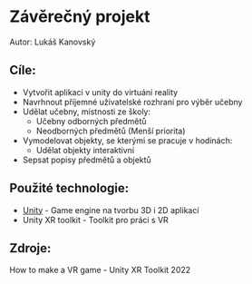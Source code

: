 # Závěrečný projekt
Autor: Lukáš Kanovský

## Cíle:
- Vytvořit aplikaci v unity do virtuání reality
- Navrhnout příjemné uživatelské rozhraní pro výběr učebny
- Udělat učebny, místnosti ze školy:
    - Učebny odborných předmětů
    - Neodborných předmětů (Menší priorita)
- Vymodelovat objekty, se kterými se pracuje v hodinách:
    - Udělat objekty interaktivní
- Sepsat popisy předmětů a objektů

## Použité technologie:
- [Unity] - Game engine na tvorbu 3D i 2D aplikací
- Unity XR toolkit - Toolkit pro práci s VR

## Zdroje:
How to make a VR game - Unity XR Toolkit 2022


[Unity]:https://unity.com/
[How to make a VR game - Unity XR Toolkit 2022]:https://www.youtube.com/playlist?list=PLpEoiloH-4eP-OKItF8XNJ8y8e1asOJud
